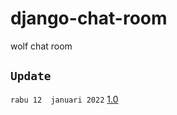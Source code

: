 # django-chat-room
wolf chat room

## ```Update```
``rabu 12  januari 2022`` [1.0](https://drive.google.com/file/d/1HYU2shjN7qS0BD_ivvAQLUsuYm6l3fH5/view?usp=sharing)
